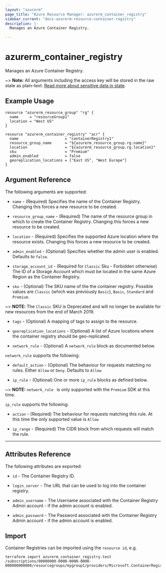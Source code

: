 ```yaml
---
layout: "azurerm"
page_title: "Azure Resource Manager: azurerm_container_registry"
sidebar_current: "docs-azurerm-resource-container-registry"
description: |-
  Manages an Azure Container Registry.

---
```


# azurerm_container_registry

Manages an Azure Container Registry.

~> **Note:** All arguments including the access key will be stored in the raw state as plain-text.
[Read more about sensitive data in state](/docs/state/sensitive-data.html).

## Example Usage

```hcl
resource "azurerm_resource_group" "rg" {
  name     = "resourceGroup1"
  location = "West US"
}

resource "azurerm_container_registry" "acr" {
  name                     = "containerRegistry1"
  resource_group_name      = "${azurerm_resource_group.rg.name}"
  location                 = "${azurerm_resource_group.rg.location}"
  sku                      = "Premium"
  admin_enabled            = false
  georeplication_locations = ["East US", "West Europe"]
}
```

## Argument Reference

The following arguments are supported:

* `name` - (Required) Specifies the name of the Container Registry. Changing this forces a new resource to be created.

* `resource_group_name` - (Required) The name of the resource group in which to create the Container Registry. Changing this forces a new resource to be created.

* `location` - (Required) Specifies the supported Azure location where the resource exists. Changing this forces a new resource to be created.

* `admin_enabled` - (Optional) Specifies whether the admin user is enabled. Defaults to `false`.

* `storage_account_id` - (Required for `Classic` Sku - Forbidden otherwise) The ID of a Storage Account which must be located in the same Azure Region as the Container Registry.

* `sku` - (Optional) The SKU name of the the container registry. Possible values are `Classic` (which was previously `Basic`), `Basic`, `Standard` and `Premium`.

~> **NOTE:** The `Classic` SKU is Deprecated and will no longer be available for new resources from the end of March 2019.

* `tags` - (Optional) A mapping of tags to assign to the resource.

* `georeplication_locations` - (Optional) A list of Azure locations where the container registry should be geo-replicated.

* `network_rule` - (Optional) A `network_rule` block as documented below.

`network_rule` supports the following:

* `default_action` - (Optional) The behaviour for requests matching no rules. Either `Allow` or `Deny`. Defaults to `Allow`

* `ip_rule` - (Optional) One or more `ip_rule` blocks as defined below.

~> **NOTE:** `network_rule ` is only supported with the `Premium` SDK at this time.

`ip_rule` supports the following:

* `action` - (Required) The behaviour for requests matching this rule. At this time the only supported value is `Allow`

* `ip_range` - (Required) The CIDR block from which requests will match the rule.


---
## Attributes Reference

The following attributes are exported:

* `id` - The Container Registry ID.

* `login_server` - The URL that can be used to log into the container registry.

* `admin_username` - The Username associated with the Container Registry Admin account - if the admin account is enabled.

* `admin_password` - The Password associated with the Container Registry Admin account - if the admin account is enabled.

## Import

Container Registries can be imported using the `resource id`, e.g.

```shell
terraform import azurerm_container_registry.test /subscriptions/00000000-0000-0000-0000-000000000000/resourcegroups/mygroup1/providers/Microsoft.ContainerRegistry/registries/myregistry1
```
